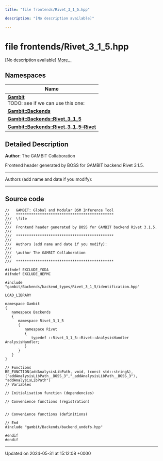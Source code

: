 ```yaml
---
title: "file frontends/Rivet_3_1_5.hpp"

description: "[No description available]"

---
```


# file frontends/Rivet_3_1_5.hpp

[No description available] [More...](#detailed-description)

## Namespaces

| Name           |
| -------------- |
| **[Gambit](/documentation/code/namespaces/namespacegambit/)** <br>TODO: see if we can use this one:  |
| **[Gambit::Backends](/documentation/code/namespaces/namespacegambit_1_1backends/)**  |
| **[Gambit::Backends::Rivet_3_1_5](/documentation/code/namespaces/namespacegambit_1_1backends_1_1rivet__3__1__5/)**  |
| **[Gambit::Backends::Rivet_3_1_5::Rivet](/documentation/code/namespaces/namespacegambit_1_1backends_1_1rivet__3__1__5_1_1rivet/)**  |

## Detailed Description


**Author**: The GAMBIT Collaboration

Frontend header generated by BOSS for GAMBIT backend Rivet 3.1.5.



------------------

Authors (add name and date if you modify):



------------------




## Source code

```
//   GAMBIT: Global and Modular BSM Inference Tool
//   *********************************************
///  \file
///
///  Frontend header generated by BOSS for GAMBIT backend Rivet 3.1.5.
///
///  *********************************************
///
///  Authors (add name and date if you modify):
///
///  \author The GAMBIT Collaboration
///
///  *********************************************

#ifndef EXCLUDE_YODA
#ifndef EXCLUDE_HEPMC

#include "gambit/Backends/backend_types/Rivet_3_1_5/identification.hpp"

LOAD_LIBRARY

namespace Gambit
{
   namespace Backends
   {
      namespace Rivet_3_1_5
      {
         namespace Rivet
         {
            typedef ::Rivet_3_1_5::Rivet::AnalysisHandler AnalysisHandler;
         }
      }
   }
}

// Functions
BE_FUNCTION(addAnalysisLibPath, void, (const std::string&), ("addAnalysisLibPath__BOSS_3","_addAnalysisLibPath__BOSS_3"), "addAnalysisLibPath")
// Variables

// Initialisation function (dependencies)

// Convenience functions (registration)


// Convenience functions (definitions)

// End
#include "gambit/Backends/backend_undefs.hpp"
 
#endif
#endif
```


-------------------------------

Updated on 2024-05-31 at 15:12:08 +0000
